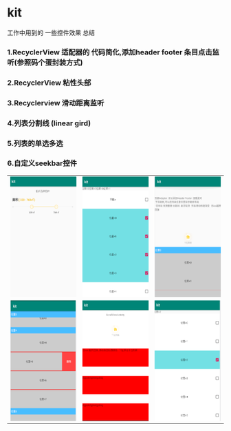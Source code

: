 # kit
工作中用到的 一些控件效果 总结

### 1.RecyclerView  适配器的 代码简化,添加header  footer  条目点击监听(参照码个蛋封装方式)
### 2.RecyclerView 粘性头部
### 3.Recyclerview 滑动距离监听
### 4.列表分割线   (linear  gird)
### 5.列表的单选多选
### 6.自定义seekbar控件


<table align="center">
    <tr align="center">
      <td><img src="https://github.com/liuzeze/kit/blob/master/doc/1.png" width="280" height="280"/></td>
        <td><img src="https://github.com/liuzeze/kit/blob/master/doc/2.png" width="280" height="280"/></td>
         <td><img src="https://github.com/liuzeze/kit/blob/master/doc/3.png" width="280" height="280"/></td>
    </tr>
        <tr align="center">
           <td><img src="https://github.com/liuzeze/kit/blob/master/doc/4.png" width="280" height="280"/></td>
         <td><img src="https://github.com/liuzeze/kit/blob/master/doc/5.png" width="280" height="280"/></td>
         <td><img src="https://github.com/liuzeze/kit/blob/master/doc/6.png" width="280" height="280"/></td>
    </tr>
</table>



